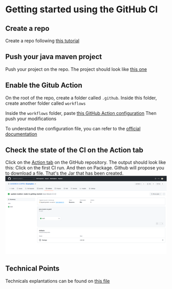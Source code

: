 # Getting started using the GitHub CI 

## Create a repo 

Create a repo following [this tutorial](https://docs.github.com/en/get-started/quickstart/create-a-repo)

## Push your java maven project

Push your project on the repo. The project should look like [this one](https://github.com/mkyong/maven-examples/tree/master/maven-code-coverage)

## Enable the Gitub Action 

On the root of the repo, create a folder called `.github`. 
Inside this folder, create another folder called `workflows`

Inside the `workflows` folder, paste [this GitHub Action configuration](.github/workflows/java-maven-ci.yaml)
Then push your modifications


To understand the configuration file, you can refer to the [official documentation](https://github.com/features/actions)

## Check the state of the CI on the Action tab  

Click on the [Action tab](https://github.com/SANDBOX-COPRS/Examples/actions) on the GitHub repository. The output should look like this:
Click on the first CI run. And then on Package. Github will propose you to download a file. That's the Jar that has been created.  
![retrive-jar](.github/images/retrieve_jar.png)

## Technical Points

Technicals explantations can be found on [this file](technical_points.md)
